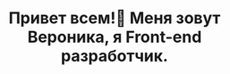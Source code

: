<h1 align="center">Привет всем!👋 Меня зовут Вероника, я Front-end разработчик.</h1> 



<!--
### Hi there 👋
**VeronikaSergienko/VeronikaSergienko** is a ✨ _special_ ✨ repository because its `README.md` (this file) appears on your GitHub profile.

Here are some ideas to get you started:

- 🔭 I’m currently working on ...
- 🌱 I’m currently learning ...
- 👯 I’m looking to collaborate on ...
- 🤔 I’m looking for help with ...
- 💬 Ask me about ...
- 📫 How to reach me: ...
- 😄 Pronouns: ...
- ⚡ Fun fact: ...
-->
